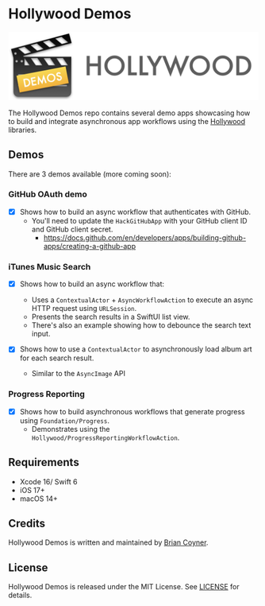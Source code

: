 # Hollywood Demos

![Header](Hollywood-Demos-Header.png)

The Hollywood Demos repo contains several demo apps showcasing how to build and integrate asynchronous app workflows
using the [Hollywood](https://github.com/briancoyner/hollywood) libraries.  

## Demos
There are 3 demos available (more coming soon):

### GitHub OAuth demo
- [X] Shows how to build an async workflow that authenticates with GitHub. 
  - You'll need to update the `HackGitHubApp` with your GitHub client ID and GitHub client secret. 
    - https://docs.github.com/en/developers/apps/building-github-apps/creating-a-github-app 
  
### iTunes Music Search
- [X] Shows how to build an async workflow that:
  - Uses a `ContextualActor` + `AsyncWorkflowAction` to execute an async HTTP request using `URLSession`.
  - Presents the search results in a SwiftUI list view.
  - There's also an example showing how to debounce the search text input. 

- [X] Shows how to use a `ContextualActor` to asynchronously load album art for each search result.
  - Similar to the `AsyncImage` API
  
### Progress Reporting
- [X] Shows how to build asynchronous workflows that generate progress using `Foundation/Progress`.
  - Demonstrates using the `Hollywood/ProgressReportingWorkflowAction`.


## Requirements
- Xcode 16/ Swift 6
- iOS 17+
- macOS 14+


## Credits

Hollywood Demos is written and maintained by [Brian Coyner](https://briancoyner.github.io).

## License

Hollywood Demos is released under the MIT License.
See [LICENSE](https://github.com/briancoyner/hollywood-demos/blob/master/LICENSE) for details.
